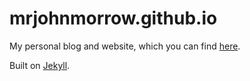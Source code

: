 mrjohnmorrow.github.io
======================

My personal blog and website, which you can find [here](http://mrjohnmorrow.com/).

Built on [Jekyll](https://github.com/jekyll/jekyll).
